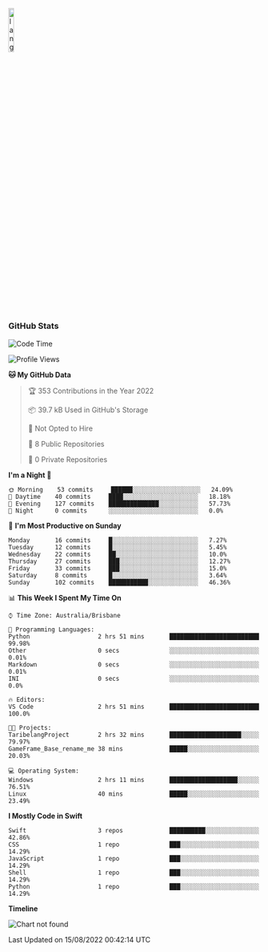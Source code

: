 <p align="left"><img width=15%" src="https://github.com/alansmathew/alansmathew/raw/master/lang.gif" alt="lang image here" /></p>

# <h3 align="left">GitHub Stats</h3>

<!--START_SECTION:waka-->
![Code Time](http://img.shields.io/badge/Code%20Time-5%20hrs%2042%20mins-blue)

![Profile Views](http://img.shields.io/badge/Profile%20Views-0-blue)

**🐱 My GitHub Data** 

> 🏆 353 Contributions in the Year 2022
 > 
> 📦 39.7 kB Used in GitHub's Storage 
 > 
> 🚫 Not Opted to Hire
 > 
> 📜 8 Public Repositories 
 > 
> 🔑 0 Private Repositories  
 > 
**I'm a Night 🦉** 

```text
🌞 Morning    53 commits     ██████░░░░░░░░░░░░░░░░░░░   24.09% 
🌆 Daytime    40 commits     ████░░░░░░░░░░░░░░░░░░░░░   18.18% 
🌃 Evening    127 commits    ██████████████░░░░░░░░░░░   57.73% 
🌙 Night      0 commits      ░░░░░░░░░░░░░░░░░░░░░░░░░   0.0%

```
📅 **I'm Most Productive on Sunday** 

```text
Monday       16 commits     █░░░░░░░░░░░░░░░░░░░░░░░░   7.27% 
Tuesday      12 commits     █░░░░░░░░░░░░░░░░░░░░░░░░   5.45% 
Wednesday    22 commits     ██░░░░░░░░░░░░░░░░░░░░░░░   10.0% 
Thursday     27 commits     ███░░░░░░░░░░░░░░░░░░░░░░   12.27% 
Friday       33 commits     ███░░░░░░░░░░░░░░░░░░░░░░   15.0% 
Saturday     8 commits      █░░░░░░░░░░░░░░░░░░░░░░░░   3.64% 
Sunday       102 commits    ███████████░░░░░░░░░░░░░░   46.36%

```


📊 **This Week I Spent My Time On** 

```text
⌚︎ Time Zone: Australia/Brisbane

💬 Programming Languages: 
Python                   2 hrs 51 mins       █████████████████████████   99.98% 
Other                    0 secs              ░░░░░░░░░░░░░░░░░░░░░░░░░   0.01% 
Markdown                 0 secs              ░░░░░░░░░░░░░░░░░░░░░░░░░   0.01% 
INI                      0 secs              ░░░░░░░░░░░░░░░░░░░░░░░░░   0.0%

🔥 Editors: 
VS Code                  2 hrs 51 mins       █████████████████████████   100.0%

🐱‍💻 Projects: 
TaribelangProject        2 hrs 32 mins       ████████████████████░░░░░   79.97% 
GameFrame_Base_rename_me 38 mins             █████░░░░░░░░░░░░░░░░░░░░   20.03%

💻 Operating System: 
Windows                  2 hrs 11 mins       ███████████████████░░░░░░   76.51% 
Linux                    40 mins             █████░░░░░░░░░░░░░░░░░░░░   23.49%

```

**I Mostly Code in Swift** 

```text
Swift                    3 repos             ██████████░░░░░░░░░░░░░░░   42.86% 
CSS                      1 repo              ███░░░░░░░░░░░░░░░░░░░░░░   14.29% 
JavaScript               1 repo              ███░░░░░░░░░░░░░░░░░░░░░░   14.29% 
Shell                    1 repo              ███░░░░░░░░░░░░░░░░░░░░░░   14.29% 
Python                   1 repo              ███░░░░░░░░░░░░░░░░░░░░░░   14.29%

```


**Timeline**

![Chart not found](https://raw.githubusercontent.com/samh06/samh06/master/charts/bar_graph.png) 


 Last Updated on 15/08/2022 00:42:14 UTC
<!--END_SECTION:waka-->
